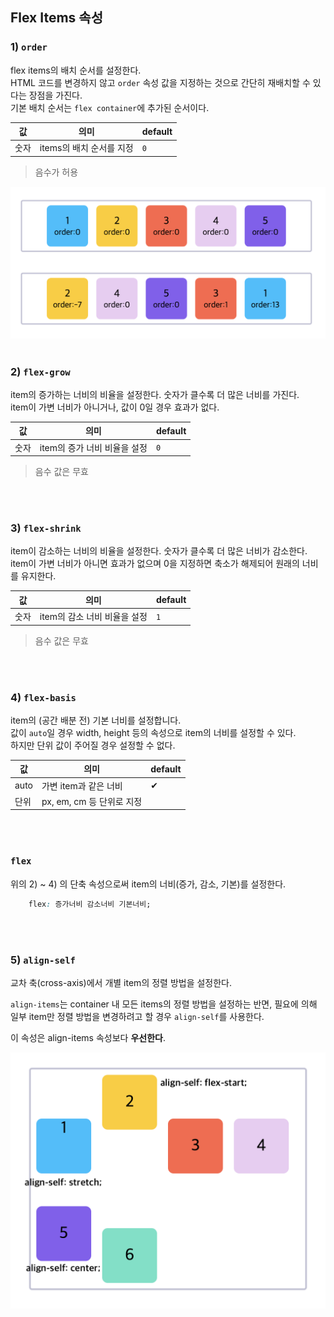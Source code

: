 ## Flex Items 속성

### 1) `order`

flex items의 배치 순서를 설정한다.<br> HTML 코드를 변경하지 않고 `order` 속성 값을 지정하는 것으로 간단히 재배치할 수 있다는 장점을 가진다.<br>
기본 배치 순서는 `flex container`에 추가된 순서이다.

|값|의미|default|
|---|---|---|
|숫자|items의 배치 순서를 지정|`0`|
> 음수가 허용

<img src="../images/css/flex-order.png" width="600">

<Br>
<Br>

### 2) `flex-grow`

item의 증가하는 너비의 비율을 설정한다.
숫자가 클수록 더 많은 너비를 가진다.<Br>
item이 가변 너비가 아니거나, 값이 0일 경우 효과가 없다.

|값|의미|default|
|---|---|---|
|숫자|item의 증가 너비 비율을 설정|`0`|
> 음수 값은 무효

<br>
<br>

### 3) `flex-shrink`

item이 감소하는 너비의 비율을 설정한다.
숫자가 클수록 더 많은 너비가 감소한다.<br>
item이 가변 너비가 아니면 효과가 없으며 0을 지정하면 축소가 해제되어 원래의 너비를 유지한다.

|값|의미|default|
|---|---|---|
|숫자|item의 감소 너비 비율을 설정|`1`|
> 음수 값은 무효

<br>
<br>

### 4) `flex-basis`

item의 (공간 배분 전) 기본 너비를 설정합니다.<br>
값이 `auto`일 경우 width, height 등의 속성으로 item의 너비를 설정할 수 있다.<br>
하지만 단위 값이 주어질 경우 설정할 수 없다.

|값|의미|default|
|---|---|---|
|auto|가변 item과 같은 너비|✔|
|단위|px, em, cm 등 단위로 지정|

<br>
<br>

### `flex`

위의 2) ~ 4) 의 단축 속성으로써 item의 너비(증가, 감소, 기본)를 설정한다.

```css
    flex: 증가너비 감소너비 기본너비;
```
<br>
<br>

### 5) `align-self`

교차 축(cross-axis)에서 개별 item의 정렬 방법을 설정한다.

`align-items`는 container 내 모든 items의 정렬 방법을 설정하는 반면,
필요에 의해 일부 item만 정렬 방법을 변경하려고 할 경우 `align-self`를 사용한다.

이 속성은 align-items 속성보다 __우선한다__.

<img src="../images/css/align-self.png" widht="600">


